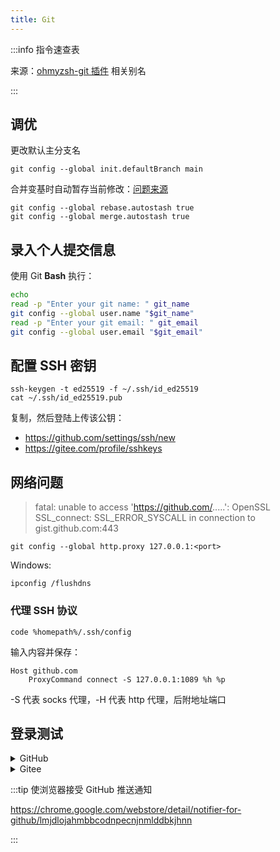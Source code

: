 ```yaml
---
title: Git
---
```


:::info 指令速查表

来源：[ohmyzsh-git 插件](https://gitee.com/mirrors/oh-my-zsh/blob/master/plugins/git/README.md) 相关别名

:::

## 调优

更改默认主分支名

    git config --global init.defaultBranch main

合并变基时自动暂存当前修改：[问题来源](https://stackoverflow.com/questions/30208928/can-git-pull-automatically-stash-and-pop-pending-changes)

```
git config --global rebase.autostash true
git config --global merge.autostash true

```

## 录入个人提交信息

使用 Git **Bash** 执行：

```bash
echo
read -p "Enter your git name: " git_name
git config --global user.name "$git_name"
read -p "Enter your git email: " git_email
git config --global user.email "$git_email"
```

## 配置 SSH 密钥

```shell
ssh-keygen -t ed25519 -f ~/.ssh/id_ed25519
cat ~/.ssh/id_ed25519.pub
```

复制，然后登陆上传该公钥：

- https://github.com/settings/ssh/new
- https://gitee.com/profile/sshkeys

## 网络问题

> fatal: unable to access 'https://github.com/.....': OpenSSL SSL_connect: SSL_ERROR_SYSCALL in connection to gist.github.com:443

    git config --global http.proxy 127.0.0.1:<port>

Windows:

    ipconfig /flushdns

### 代理 SSH 协议

    code %homepath%/.ssh/config

输入内容并保存：

```
Host github.com
    ProxyCommand connect -S 127.0.0.1:1089 %h %p
```

-S 代表 socks 代理，-H 代表 http 代理，后附地址端口

## 登录测试

<details>
  <summary>GitHub</summary>

    ssh -T git@github.com

指纹校验:
( [数据来源](https://docs.github.com/cn/authentication/keeping-your-account-and-data-secure/githubs-ssh-key-fingerprints) )

RSA

    SHA256:nThbg6kXUpJWGl7E1IGOCspRomTxdCARLviKw6E5SY8

ECDSA

    SHA256:p2QAMXNIC1TJYWeIOttrVc98/R1BUFWu3/LiyKgUfQM

Ed25519

    SHA256:+DiY3wvvV6TuJJhbpZisF/zLDA0zPMSvHdkr4UvCOqU

</details>

<details>
  <summary>Gitee</summary>

    ssh -T git@gitee.com

Ed25519

    SHA256:+ULzij2u99B9eWYFTw1Q4ErYG/aepHLbu96PAUCoV88

</details>

:::tip 使浏览器接受 GitHub 推送通知

<https://chrome.google.com/webstore/detail/notifier-for-github/lmjdlojahmbbcodnpecnjnmlddbkjhnn>

:::
